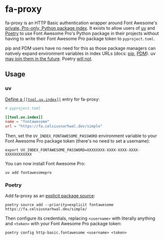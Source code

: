 # fa-proxy

fa-proxy is an HTTP Basic authentication wrapper around Font Awesome's
[private, Pro-only, Python package index](https://docs.fontawesome.com/web/use-with/python-django#using-font-awesome-pro-with-django).
It exists to allow users of [uv](https://docs.astral.sh/uv) and [Poetry](https://python-poetry.org) to use Font Awesome
Pro's Python package in their projects without having to write their Font Awesome Pro package token to `pyproject.toml`.

pip and PDM users have no need for this as those package managers can natively expand environment variables in index
URLs (docs: [pip](https://pip.pypa.io/en/stable/reference/requirements-file-format/#using-environment-variables), [PDM](https://pdm-project.org/latest/usage/config/#store-credentials-with-the-index)).
uv [may join them in the future](https://github.com/astral-sh/uv/issues/5734). Poetry [will not](https://github.com/python-poetry/poetry/issues/208#issuecomment-1266296921).

## Usage

### uv

[Define a `[[tool.uv.index]]`](https://docs.astral.sh/uv/configuration/indexes/#defining-an-index) entry for fa-proxy:

```toml
# pyproject.toml

[[tool.uv.index]]
name = "fontawesome"
url = "https://fa.celsiusnarhwal.dev/simple"
```

Then, set the `UV_INDEX_FONTAWESOME_PASSWORD` environment variable to your Font Awesome Pro package token (there's no
need to set a username):

```shell
export UV_INDEX_FONTAWESOME_PASSWORD=XXXXXXXX-XXXX-XXXX-XXXX-XXXXXXXXXXXX
```

You can now install Font Awesome Pro:

```shell
uv add fontawesomepro
```

### Poetry

Add fa-proxy as an [explicit package source](https://python-poetry.org/docs/repositories#explicit-package-sources):

```shell
poetry source add --priority=explicit fontawesome https://fa.celsiusnarhwal.dev/simple/
```

Then configure its credentials, replacing `<username>` with literally anything and `<token>` with your Font Awesome
Pro package token:

```shell
poetry config http-basic.fontawesome <username> <token>
```
